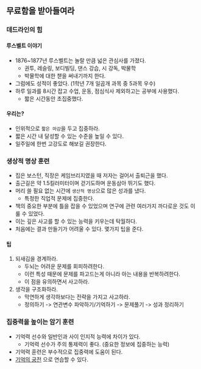 ## 무료함을 받아들여라

### 데드라인의 힘

#### 루스벨트 이야기

- 1876~1877년 루스벨트는 놀랄 만큼 넓은 관심사를 가졌다.
    - 권투, 레슬링, 보디빌딩, 댄스 강습, 시 강독, 박물학
    - 박물학에 대한 챋을 써내기까지 한다.
- 그럼에도 성적이 좋았다. (1학년 7개 일곱개 과목 중 5과목 우수)
- 하루 일과를 8시간 잡고 수업, 운동, 점심식사 제외하고는 공부에 사용했다.
    - 짧은 시간동안 초집중했다.

#### 우리는?

- 인위적으로 `짧은 마감`을 두고 집중하라.
- 짧은 시간 내 달성할 수 있는 수준을 높일 수 있다.
- 일주일에 한번 고강도로 해보길 권장한다.

### 생상적 명상 훈련

- 집은 보스턴, 직장은 케임브리지였을 때 저자는 걸어서 출퇴근을 했다.
- 출근길은 약 1.5킬러미터이며 걷기도하며 운동삼아 뛰기도 했다.
- 머리 쓸 필요 없는 시간에 `생산적 명상`으로 많은 성과를 냈다.
    - 특정한 직업적 문제에 집중한다.
- 책의 중요한 부분에 틀을 잡을 수 있었으며 연구에 관련 여러가지 까다로운 것도 이룰 수 있었다.
- 이는 깊은 사고를 할 수 있는 능력을 키우는데 탁월하다.
- 처음에는 결과 만들기가 어려울 수 있다. 몇가지 팁을 준다.

#### 팁

1. 되새김을 경계하라.
    - 두뇌는 어려운 문제를 회피하려한다.
    - 이런 특성 때문에 문제를 파고드는게 아니라 아는 내용을 반복하려한다.
    - 이 점을 유의하면서 사고하라.
2. 생각을 구조화하라.
    - 막연하게 생각하보다는 전략을 가지고 사고하라.
    - 정의하기 -> 연관변수 파악하기/기억하기 -> 문제풀기 -> 성과 정리하기

### 집중력을 높이는 암기 훈련

- 기억력 선수와 일반인과 사이 인지적 능력에 차이가 있다.
  - 기억력 선수가 주의 통제력이 좋다. (중요한 정보에 집중하는 능력)
- 기억력 훈련은 부수적으로 집중력에 도움이 된다.
- [기억의 궁전](https://namu.wiki/w/%EA%B8%B0%EC%96%B5%EC%9D%98%20%EA%B6%81%EC%A0%84) 으로 연습할 수 있다.
